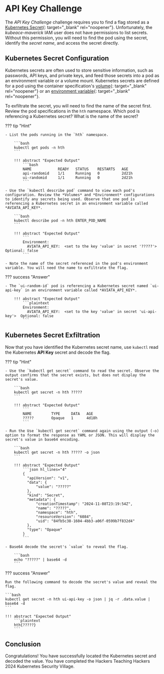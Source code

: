 # API Key Challenge

The *API Key Challenge* challenge requires you to find a flag stored as a [Kubernetes Secret](https://kubernetes.io/docs/concepts/configuration/secret/){: target="_blank" rel="noopener"}. Unfortunately, the *kubeace-maverick* IAM user does not have permissions to list secrets. Without this permission, you will need to find the pod using the secret, identify the *secret name*, and access the secret directly.

## Kubernetes Secret Configuration

Kubernetes secrets are often used to store sensitive information, such as passwords, API keys, and private keys, and feed those secrets into a pod as an environment variable or a volume mount. Kubernetes secrets are defined for a pod using the container specification's [volume](https://kubernetes.io/docs/tasks/inject-data-application/distribute-credentials-secure/#create-a-pod-that-has-access-to-the-secret-data-through-a-volume){: target="_blank" rel="noopener"} or an  [environment variable](https://kubernetes.io/docs/concepts/configuration/secret/#using-secrets-as-environment-variables){: target="_blank" rel="noopener"}.

To exfiltrate the secret, you will need to find the name of the secret first. Review the pod specifications in the `hth` namespace. Which pod is referencing a Kubernetes secret? What is the name of the secret?

??? tip "Hint"

    - List the pods running in the `hth` namespace.

        ```bash
        kubectl get pods -n hth
        ```

        !!! abstract "Expected Output"
            ```bash
            NAME            READY   STATUS    RESTARTS   AGE
            api-randomid    1/1     Running   0          2d21h
            ui-randomid     1/1     Running   0          2d21h
            ```
    
    - Use the `kubectl describe pod` command to view each pod's configuration. Review the *Volumes* and *Environment* configurations to identify any secrets being used. Observe that one pod is referencing a Kubernetes secret in an environment variable called *AVIATA_API_KEY*.

        ```bash
        kubectl describe pod -n hth ENTER_POD_NAME
        ```

        !!! abstract "Expected Output"
            ```
            Environment:
              AVIATA_API_KEY:  <set to the key 'value' in secret '?????'>  Optional: false
            ```

    - Note the name of the secret referenced in the pod's environment variable. You will need the name to exfiltrate the flag.

??? success "Answer"

    - The `ui-random-id` pod is referencing a Kubernetes secret named `ui-api-key` in an environment variable called *AVIATA_API_KEY*.

        !!! abstract "Expected Output"
            ```plaintext
            Environment:
              AVIATA_API_KEY:  <set to the key 'value' in secret 'ui-api-key'>  Optional: false
            ```

## Kubernetes Secret Exfiltration

Now that you have identified the Kubernetes secret name, use `kubectl` read the Kubernetes **API Key** secret and decode the flag.

??? tip "Hint"

    - Use the `kubectl get secret` command to read the secret. Observe the output confirms that the secret exists, but does not display the secret's value.

        ```bash
        kubectl get secret -n hth ?????
        ```

        !!! abstract "Expected Output"
            ```
            NAME         TYPE     DATA   AGE
            ?????        Opaque   1      4d18h
            ```

    - Run the Use `kubectl get secret` command again using the output (-o) option to format the response as YAML or JSON. This will display the secret's value in base64 encoding.

        ```bash
        kubectl get secret -n hth ????? -o json
        ```

        !!! abstract "Expected Output"
            ```json hl_lines="4"
            {
              "apiVersion": "v1",
              "data": {
                  "value": "?????"
              },
              "kind": "Secret",
              "metadata": {
                  "creationTimestamp": "2024-11-08T23:19:54Z",
                  "name": "?????",
                  "namespace": "hth",
                  "resourceVersion": "6084",
                  "uid": "84fb5c38-1604-4bb3-a06f-0599b7f832d4"
              },
              "type": "Opaque"
            }
            ```

    - Base64 decode the secret's `value` to reveal the flag.

        ```bash
        echo "?????" | base64 -d
        ```

??? success "Answer"

    Run the following command to decode the secret's value and reveal the flag.

    ```bash
    kubectl get secret -n hth ui-api-key -o json | jq -r .data.value | base64 -d
    ```

    !!! abstract "Expected Output"
        ```plaintext
        hth{?????}
        ```

## Conclusion

Congratulations! You have successfully located the Kubernetes secret and decoded the value. You have completed the Hackers Teaching Hackers 2024 Kubernetes Security Village.
